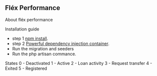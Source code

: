 ## Fléx Performance

About fléx performance

Installation guide

-   step 1 [npm install](https://cits.co.tz).
-   step 2 [Powerful dependency injection container](https://laravel.com/docs/container).
-   Run the migration and seeders
-   Run the php artisan commance.

States
0 - Deactivated
1 - Active
2 - Loan activity
3 - Request transfer
4 - Exited
5 - Registered
